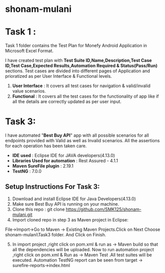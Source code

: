 # shonam-mulani
# Task 1 :
Task 1 folder contains the Test Plan for Monefy Android Application in Microsoft Excel Format.

I have created test plan with **Test Suite ID,Name,Description,Test Case ID,Test Case,Expected Results,Automation Required & Status(Pass/Run)** sections.
Test cases are divided into different pages of Application and prioratized as per User Interface & Functional levels.
1. **User Interface** : It covers all test cases for navigation & valid/invalid value scenarios.
2. **Functional** : It covers all the test cases for the functionality of app like if all the details are correctly updated as per user input.

# Task 3:
I have automated "**Best Buy API**" app with all possible scenarios for all endpoints provided with Valid as well as Invalid scenarios.
All the assertions for each operation has been taken care.
- **IDE used** : Eclipse IDE for JAVA developers(4.13.0)
- **Libraries Used for automation** : Rest Assured - 4.1.1
- **Maven SureFile plugin** : 2.19.1
- **TestNG** : 7.0.0

## Setup Instructions For Task 3:

1. Download and install Eclipse IDE for Java Developers(4.13.0)
2. Make sure Best Buy API is running on your machine.
3. Clone this repo : 
git clone https://github.com/SMK125/shonam-mulani.git
4. Import cloned repo in step 3 as Maven project in Eclipse:

  File->Import->Go to Maven -> Existing Maven Projects.Click on Next
  Choose shonam-mulani\Task3 folder. And Click on Finish.

5. In import project ,right click on pom.xml & run as -> Maven build so that all the dependencies will be uploaded.
Now to run automation project ,right click on pom.xml & Run as -> Maven Test .All test suites will be executed.
Automation TestNG report can be seen from target -> surefire-reports->index.html
